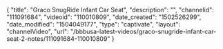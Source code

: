 {
    "title": "Graco SnugRide Infant Car Seat",
    "description": "",
    "channelid": "111091684",
    "videoid": "110010809",
    "date_created": "1502526299",
    "date_modified": "1504049177",
    "type": "captivate",
    "layout": "channelVideo",
    "url": "\/bbbusa-latest-videos\/graco-snugride-infant-car-seat-2-notes\/111091684-110010809"
}